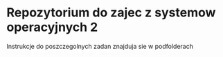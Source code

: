 Repozytorium do zajec z systemow operacyjnych 2
===============================================

Instrukcje do poszczegolnych zadan znajduja sie w podfolderach